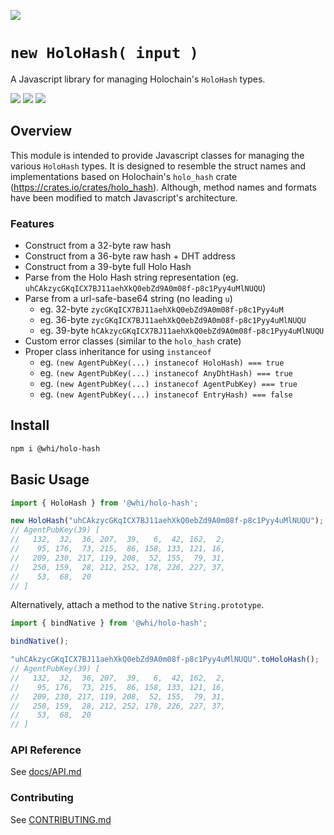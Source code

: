 [![](https://img.shields.io/npm/v/@whi/holo-hash/latest?style=flat-square)](http://npmjs.com/package/@whi/holo-hash)

# `new HoloHash( input )`
A Javascript library for managing Holochain's `HoloHash` types.

[![](https://img.shields.io/github/issues-raw/mjbrisebois/holo-hash-js?style=flat-square)](https://github.com/mjbrisebois/holo-hash-js/issues)
[![](https://img.shields.io/github/issues-closed-raw/mjbrisebois/holo-hash-js?style=flat-square)](https://github.com/mjbrisebois/holo-hash-js/issues?q=is%3Aissue+is%3Aclosed)
[![](https://img.shields.io/github/issues-pr-raw/mjbrisebois/holo-hash-js?style=flat-square)](https://github.com/mjbrisebois/holo-hash-js/pulls)


## Overview
This module is intended to provide Javascript classes for managing the various `HoloHash` types.  It
is designed to resemble the struct names and implementations based on Holochain's `holo_hash` crate
(https://crates.io/crates/holo_hash).  Although, method names and formats have been modified to
match Javascript's architecture.

### Features

- Construct from a 32-byte raw hash
- Construct from a 36-byte raw hash + DHT address
- Construct from a 39-byte full Holo Hash
- Parse from the Holo Hash string representation (eg. `uhCAkzycGKqICX7BJ11aehXkQ0ebZd9A0m08f-p8c1Pyy4uMlNUQU`)
- Parse from a url-safe-base64 string (no leading `u`)
  - eg. 32-byte `zycGKqICX7BJ11aehXkQ0ebZd9A0m08f-p8c1Pyy4uM`
  - eg. 36-byte `zycGKqICX7BJ11aehXkQ0ebZd9A0m08f-p8c1Pyy4uMlNUQU`
  - eg. 39-byte `hCAkzycGKqICX7BJ11aehXkQ0ebZd9A0m08f-p8c1Pyy4uMlNUQU`
- Custom error classes (similar to the `holo_hash` crate)
- Proper class inheritance for using `instanceof`
  - eg. `(new AgentPubKey(...) instanecof HoloHash) === true`
  - eg. `(new AgentPubKey(...) instanecof AnyDhtHash) === true`
  - eg. `(new AgentPubKey(...) instanecof AgentPubKey) === true`
  - eg. `(new AgentPubKey(...) instanecof EntryHash) === false`

## Install

```bash
npm i @whi/holo-hash
```

## Basic Usage

```javascript
import { HoloHash } from '@whi/holo-hash';

new HoloHash("uhCAkzycGKqICX7BJ11aehXkQ0ebZd9A0m08f-p8c1Pyy4uMlNUQU");
// AgentPubKey(39) [
//   132,  32,  36, 207,  39,   6,  42, 162,  2,
//    95, 176,  73, 215,  86, 158, 133, 121, 16,
//   209, 230, 217, 119, 208,  52, 155,  79, 31,
//   250, 159,  28, 212, 252, 178, 226, 227, 37,
//    53,  68,  20
// ]
```

Alternatively, attach a method to the native `String.prototype`.

```javascript
import { bindNative } from '@whi/holo-hash';

bindNative();

"uhCAkzycGKqICX7BJ11aehXkQ0ebZd9A0m08f-p8c1Pyy4uMlNUQU".toHoloHash();
// AgentPubKey(39) [
//   132,  32,  36, 207,  39,   6,  42, 162,  2,
//    95, 176,  73, 215,  86, 158, 133, 121, 16,
//   209, 230, 217, 119, 208,  52, 155,  79, 31,
//   250, 159,  28, 212, 252, 178, 226, 227, 37,
//    53,  68,  20
// ]
```

### API Reference

See [docs/API.md](docs/API.md)

### Contributing

See [CONTRIBUTING.md](CONTRIBUTING.md)
